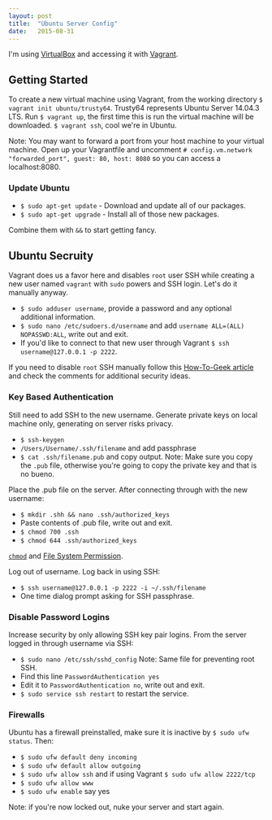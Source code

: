 ```yaml
---
layout: post
title:  "Ubuntu Server Config"
date:   2015-08-31
---
```


I'm using [VirtualBox](https://www.virtualbox.org/) and accessing it with [Vagrant](https://www.vagrantup.com/).

## Getting Started  

To create a new virtual machine using Vagrant, from the working directory `$ vagrant init ubuntu/trusty64`. Trusty64 represents Ubuntu Server 14.04.3 LTS. Run `$ vagrant up`, the first time this is run the virtual machine will be downloaded. `$ vagrant ssh`, cool we're in Ubuntu.

Note: You may want to forward a port from your host machine to your virtual machine. Open up your Vagrantfile and uncomment `# config.vm.network "forwarded_port", guest: 80, host: 8080` so you can access a localhost:8080.

### Update Ubuntu

* `$ sudo apt-get update` - Download and update all of our packages.
* `$ sudo apt-get upgrade` - Install all of those new packages.

Combine them with `&&` to start getting fancy.

## Ubuntu Secruity

Vagrant does us a favor here and disables `root` user SSH while creating a new user named `vagrant` with `sudo` powers and SSH login. Let's do it manually anyway.

* `$ sudo adduser username`, provide a password and any optional additional information.
* `$ sudo nano /etc/sudoers.d/username` and add `username ALL=(ALL) NOPASSWD:ALL`, write out and exit.
* If you'd like to connect to that new user through Vagrant `$ ssh username@127.0.0.1 -p 2222`.

If you need to disable `root` SSH manually follow this [How-To-Geek article](http://www.howtogeek.com/howto/linux/security-tip-disable-root-ssh-login-on-linux/) and check the comments for additional security ideas.

### Key Based Authentication

Still need to add SSH to the new username. Generate private keys on local machine only, generating on server risks privacy.

* `$ ssh-keygen`
* `/Users/Username/.ssh/filename` and add passphrase
* `$ cat .ssh/filename.pub` and copy output. Note: Make sure you copy the `.pub`
file, otherwise you're going to copy the private key and that is no bueno.

Place the .pub file on the server. After connecting through with the new username:

* `$ mkdir .shh && nano .ssh/authorized_keys`
* Paste contents of .pub file, write out and exit.
* `$ chmod 700 .ssh`
* `$ chmod 644 .ssh/authorized_keys`

[`chmod`](https://en.wikipedia.org/wiki/Chmod) and [File System Permission](https://en.wikipedia.org/wiki/File_system_permissions).

Log out of username. Log back in using SSH:

* `$ ssh username@127.0.0.1 -p 2222 -i ~/.ssh/filename`
* One time dialog prompt asking for SSH passphrase.

### Disable Password Logins

Increase security by only allowing SSH key pair logins. From the server logged in through username via SSH:

* `$ sudo nano /etc/ssh/sshd_config` Note: Same file for preventing root SSH.
* Find this line `PasswordAuthentication yes`
* Edit it to `PasswordAuthentication no`, write out and exit.
* `$ sudo service ssh restart` to restart the service.

### Firewalls

Ubuntu has a firewall preinstalled, make sure it is inactive by `$ sudo ufw status`. Then:

* `$ sudo ufw default deny incoming`
* `$ sudo ufw default allow outgoing`
* `$ sudo ufw allow ssh` and if using Vagrant `$ sudo ufw allow 2222/tcp`
* `$ sudo ufw allow www`
* `$ sudo ufw enable` say yes

Note: if you're now locked out, nuke your server and start again.
